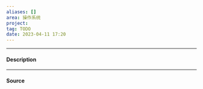 ```yaml
---
aliases: []
area: 操作系统
project: 
tag: TODO
date: 2023-04-11 17:20
---
```

---
#### Description


---
#### Source
